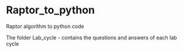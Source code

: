 # Raptor_to_python

Raptor algorithm to python code

The folder Lab_cycle - contains the questions and answers of each lab cycle
